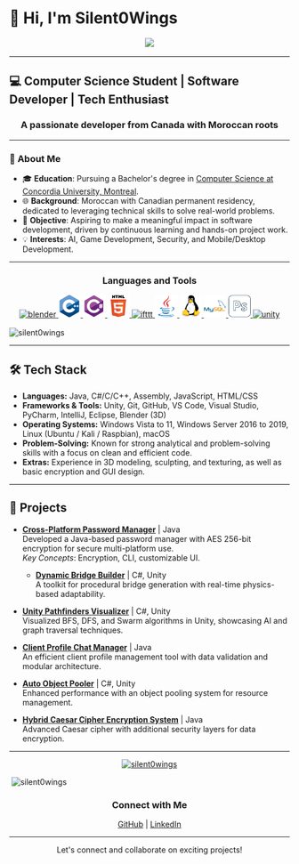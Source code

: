 # 👋 Hi, I'm Silent0Wings

<div align="center">
  <img src="https://profile-counter.glitch.me/Silent0Wings/count.svg?" />
</div>

---

## 💻 **Computer Science Student | Software Developer | Tech Enthusiast**

<h3 align="center">A passionate developer from Canada with Moroccan roots</h3>

---

### 🚀 **About Me**
- 🎓 **Education**: Pursuing a Bachelor's degree in [Computer Science at Concordia University, Montreal](https://www.concordia.ca/academics/undergraduate/computer-science.html).
- 🌐 **Background**: Moroccan with Canadian permanent residency, dedicated to leveraging technical skills to solve real-world problems.
- 🌟 **Objective**: Aspiring to make a meaningful impact in software development, driven by continuous learning and hands-on project work.
- 💡 **Interests**: AI, Game Development, Security, and Mobile/Desktop Development.

---

<h3 align="center">Languages and Tools</h3>
<p align="center"> 
  <a href="https://www.blender.org/" target="_blank" rel="noreferrer"> 
    <img src="https://download.blender.org/branding/community/blender_community_badge_white.svg" alt="blender" width="40" height="40"/> 
  </a> 
  <a href="https://www.w3schools.com/cpp/" target="_blank" rel="noreferrer"> 
    <img src="https://raw.githubusercontent.com/devicons/devicon/master/icons/cplusplus/cplusplus-original.svg" alt="cplusplus" width="40" height="40"/> 
  </a> 
  <a href="https://www.w3schools.com/cs/" target="_blank" rel="noreferrer"> 
    <img src="https://raw.githubusercontent.com/devicons/devicon/master/icons/csharp/csharp-original.svg" alt="csharp" width="40" height="40"/> 
  </a> 
  <a href="https://www.w3.org/html/" target="_blank" rel="noreferrer"> 
    <img src="https://raw.githubusercontent.com/devicons/devicon/master/icons/html5/html5-original-wordmark.svg" alt="html5" width="40" height="40"/> 
  </a> 
  <a href="https://ifttt.com/" target="_blank" rel="noreferrer"> 
    <img src="https://www.vectorlogo.zone/logos/ifttt/ifttt-ar21.svg" alt="ifttt" width="40" height="40"/> 
  </a> 
  <a href="https://www.java.com" target="_blank" rel="noreferrer"> 
    <img src="https://raw.githubusercontent.com/devicons/devicon/master/icons/java/java-original.svg" alt="java" width="40" height="40"/> 
  </a> 
  <a href="https://www.linux.org/" target="_blank" rel="noreferrer"> 
    <img src="https://raw.githubusercontent.com/devicons/devicon/master/icons/linux/linux-original.svg" alt="linux" width="40" height="40"/> 
  </a> 
  <a href="https://www.mysql.com/" target="_blank" rel="noreferrer"> 
    <img src="https://raw.githubusercontent.com/devicons/devicon/master/icons/mysql/mysql-original-wordmark.svg" alt="mysql" width="40" height="40"/> 
  </a> 
  <a href="https://www.photoshop.com/en" target="_blank" rel="noreferrer"> 
    <img src="https://raw.githubusercontent.com/devicons/devicon/master/icons/photoshop/photoshop-line.svg" alt="photoshop" width="40" height="40"/> 
  </a> 
  <a href="https://unity.com/" target="_blank" rel="noreferrer"> 
    <img src="https://www.vectorlogo.zone/logos/unity3d/unity3d-icon.svg" alt="unity" width="40" height="40"/> 
  </a> 
</p>
<p><img align="center" src="https://github-readme-stats.vercel.app/api/top-langs?username=silent0wings&show_icons=true&locale=en&layout=compact" alt="silent0wings" /></p>

---

## 🛠️ **Tech Stack**
- **Languages:** Java, C#/C/C++, Assembly, JavaScript, HTML/CSS
- **Frameworks & Tools:** Unity, Git, GitHub, VS Code, Visual Studio, PyCharm, IntelliJ, Eclipse, Blender (3D)
- **Operating Systems:** Windows Vista to 11, Windows Server 2016 to 2019, Linux (Ubuntu / Kali / Raspbian), macOS
- **Problem-Solving:** Known for strong analytical and problem-solving skills with a focus on clean and efficient code.
- **Extras:** Experience in 3D modeling, sculpting, and texturing, as well as basic encryption and GUI design.

---

## 📝 **Projects**
- **[Cross-Platform Password Manager](https://github.com/Silent0Wings/Cross-Platform-Password-Manager)** | Java  
  Developed a Java-based password manager with AES 256-bit encryption for secure multi-platform use.  
  *Key Concepts*: Encryption, CLI, customizable UI.

  - **[Dynamic Bridge Builder](https://github.com/Silent0Wings/DynamicBridgeBuilder-Procedural-Generation-Toolkit-for-Unity)** | C#, Unity  
  A toolkit for procedural bridge generation with real-time physics-based adaptability.

- **[Unity Pathfinders Visualizer](https://github.com/Silent0Wings/Unity-Pathfinders-Visualizer)** | C#, Unity  
  Visualized BFS, DFS, and Swarm algorithms in Unity, showcasing AI and graph traversal techniques.

- **[Client Profile Chat Manager](https://github.com/Silent0Wings/ChatManager)** | Java  
  An efficient client profile management tool with data validation and modular architecture.

- **[Auto Object Pooler](https://github.com/Silent0Wings/Unity-SimpleObjectPooler)** | C#, Unity  
  Enhanced performance with an object pooling system for resource management.

- **[Hybrid Caesar Cipher Encryption System](https://github.com/Silent0Wings/Hybrid-Caesar-Cipher-Encryption-System)** | Java  
  Advanced Caesar cipher with additional security layers for data encryption.

---

<p align="center"> 
  <a href="https://github.com/ryo-ma/github-profile-trophy">
    <img src="https://github-profile-trophy.vercel.app/?username=silent0wings" alt="silent0wings" />
  </a> 
</p>

<p>&nbsp;<img align="center" src="https://github-readme-stats.vercel.app/api?username=silent0wings&show_icons=true&locale=en" alt="silent0wings" /></p> 

<h3 align="center">Connect with Me</h3>
<p align="center">
  <a href="https://github.com/Silent0Wings">GitHub</a> | 
  <a href="https://ca.linkedin.com/in/yahya-bel?trk=profile-badge">LinkedIn</a>
</p>

---

<p align="center">Let's connect and collaborate on exciting projects!</p>
